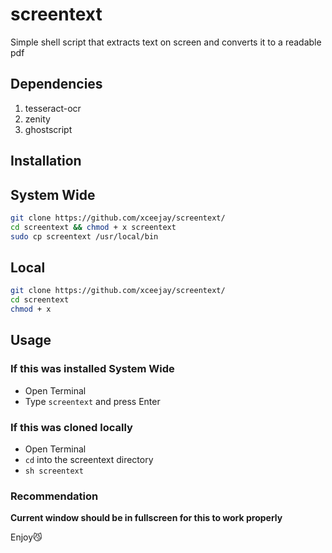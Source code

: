 # screentext
Simple shell script that extracts text on screen and converts it to a readable pdf

## Dependencies
1. tesseract-ocr 
2. zenity
3. ghostscript

## Installation 

## System Wide
```bash
git clone https://github.com/xceejay/screentext/
cd screentext && chmod + x screentext
sudo cp screentext /usr/local/bin
```
## Local 
```bash
git clone https://github.com/xceejay/screentext/
cd screentext
chmod + x
```
## Usage

### If this was installed System Wide 
- Open Terminal
- Type ``screentext`` and press Enter

### If this was cloned locally 
- Open Terminal
- ``cd`` into the screentext directory
- ``sh screentext``

### Recommendation
**Current window should be in fullscreen for this to work properly**

Enjoy😼
